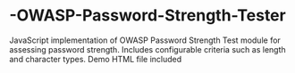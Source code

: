 # -OWASP-Password-Strength-Tester
JavaScript implementation of OWASP Password Strength Test module for assessing password strength. Includes configurable criteria such as length and character types. Demo HTML file included
